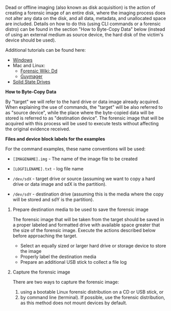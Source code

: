 Dead or offline imaging (also known as disk acquisition) is the action of creating a forensic image of an entire disk, where the imaging process does not alter any data on the disk, and all data, metadata, and unallocated space are included. Details on how to do this (using CLI commands or a forensic distro) can be found in the section "How to Byte-Copy Data" below (instead of using an external medium as source device, the hard disk of the victim's device should be used).

Additional tutorials can be found here:

- [Windows](https://www.circl.lu/pub/tr-22/#disk-acquisition)
- Mac and Linux:
    - [Forensic Wiki: Dd](http://www.forensicswiki.org/wiki/Dd)
    - [Guymager](http://guymager.sourceforge.net/)
- [Solid State Drives](https://articles.forensicfocus.com/2018/03/13/forensic-acquisition-of-solid-state-drives-with-open-source-tools/)

**How to Byte-Copy Data**

By "target" we will refer to the hard drive or data image already acquired. When explaining the use of commands, the "target" will be also referred to as "source device", while the place where the byte-copied data will be stored is referred to as "destination device". The forensic image that will be acquired with this process will be used to execute tests without affecting the original evidence received.


**Files and device block labels for the examples**

For the command examples, these name conventions will be used:

- `[IMAGENAME].img` - The name of the image file to be created

- `[LOGFILENAME].txt` - log file name

- `/dev/sdX` - target drive or source (assuming we want to copy a hard drive or data image and sdX is the partition).

- `/dev/sdY` - destination drive (assuming this is the media where the copy will be stored and sdY is the partition).

1. Prepare destination media to be used to save the forensic image

    The forensic image that will be taken from the target should be saved in a proper labeled and formatted drive with available space greater that the size of the forensic image. Execute the actions described below before approaching the target.

    - Select an equally sized or larger hard drive or storage device to store the image
    - Properly label the destination media
    - Prepare an additional USB stick to collect a file log

2. Capture the forensic image

    There are two ways to capture the forensic image:

    1. using a bootable Linux forensic distribution on a CD or USB stick, or
    2. by command line (terminal). If possible, use the forensic distribution, as this method does not mount devices by default.
